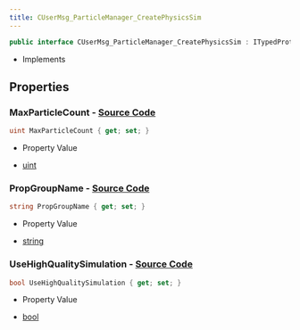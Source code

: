 ```yaml
---
title: CUserMsg_ParticleManager_CreatePhysicsSim
---
```


```csharp
public interface CUserMsg_ParticleManager_CreatePhysicsSim : ITypedProtobuf<CUserMsg_ParticleManager_CreatePhysicsSim>, INativeHandle
```

- Implements

## Properties

### **MaxParticleCount** - [Source Code](https://github.com/swiftly-solution/swiftlys2/blob/main/managed/src/SwiftlyS2.Generated/Protobufs/Interfaces/CUserMsg_ParticleManager_CreatePhysicsSim.cs#L19)

```csharp
uint MaxParticleCount { get; set; }
```

- Property Value

- [uint](https://learn.microsoft.com/dotnet/api/system.uint32)

### **PropGroupName** - [Source Code](https://github.com/swiftly-solution/swiftlys2/blob/main/managed/src/SwiftlyS2.Generated/Protobufs/Interfaces/CUserMsg_ParticleManager_CreatePhysicsSim.cs#L13)

```csharp
string PropGroupName { get; set; }
```

- Property Value

- [string](https://learn.microsoft.com/dotnet/api/system.string)

### **UseHighQualitySimulation** - [Source Code](https://github.com/swiftly-solution/swiftlys2/blob/main/managed/src/SwiftlyS2.Generated/Protobufs/Interfaces/CUserMsg_ParticleManager_CreatePhysicsSim.cs#L16)

```csharp
bool UseHighQualitySimulation { get; set; }
```

- Property Value

- [bool](https://learn.microsoft.com/dotnet/api/system.boolean)

